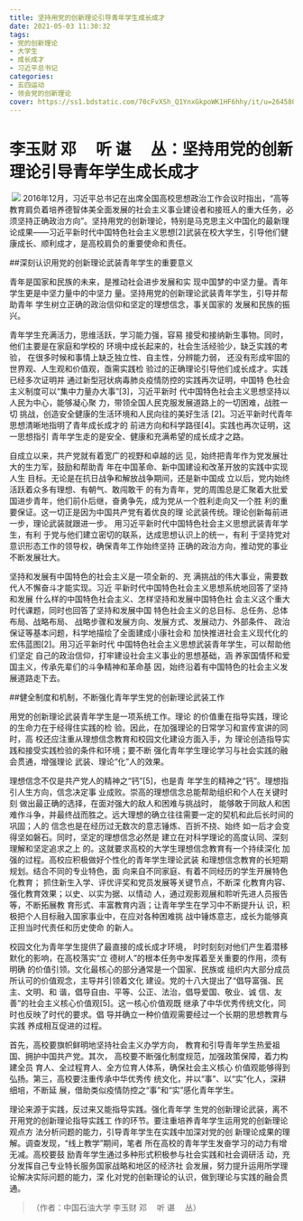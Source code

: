 ```yaml
---
title: 坚持用党的创新理论引导青年学生成长成才
date: 2021-05-03 11:30:32
tags:
- 党的创新理论
- 大学生
- 成长成才
- 习近平总书记
categories:
- 五四运动
- 领会党的创新理论
cover: https://ss1.bdstatic.com/70cFvXSh_Q1YnxGkpoWK1HF6hhy/it/u=264580426,2792688723&fm=26&gp=0.jpg
---
```


# 李玉财 邓  听 谌  丛：坚持用党的创新理论引导青年学生成长成才

​		![](坚持用党的创新理论引导青年学生成长成才.jpg)
		2016年12月，习近平总书记在出席全国高校思想政治工作会议时指出，“高等教育肩负着培养德智体美全面发展的社会主义事业建设者和接班人的重大任务，必须坚持正确政治方向”。坚持用党的创新理论，特别是马克思主义中国化的最新理论成果——习近平新时代中国特色社会主义思想[2]武装在校大学生，引导他们健康成长、顺利成才，是高校肩负的重要使命和责任。

##深刻认识用党的创新理论武装青年学生的重要意义

青年是国家和民族的未来，是推动社会进步发展和实 现中国梦的中坚力量。青年学生更是中坚力量中的中坚力 量。坚持用党的创新理论武装青年学生，引导并帮助青年 学生树立正确的政治信仰和坚定的理想信念，事关国家的 发展和民族的振兴。

青年学生充满活力，思维活跃，学习能力强，容易 接受和接纳新生事物。同时，他们主要是在家庭和学校的 环境中成长起来的，社会生活经验少，缺乏实践的考验， 在很多时候和事情上缺乏独立性、自主性，分辨能力弱， 还没有形成牢固的世界观、人生观和价值观，亟需实践检 验过的正确理论引导他们成长成才。实践已经多次证明并 通过新型冠状病毒肺炎疫情防控的实践再次证明，中国特 色社会主义制度可以“集中力量办大事”[3]，习近平新时 代中国特色社会主义思想坚持以人民为中心，能够凝心聚 力，带领全国人民克服发展道路上的一切困难，战胜一切 挑战，创造安全健康的生活环境和人民向往的美好生活 [2]。习近平新时代青年思想清晰地指明了青年成长成才的 前进方向和科学路径[4]。实践也再次证明，这一思想指引 青年学生走的是安全、健康和充满希望的成长成才之路。

自成立以来，共产党就有着宽广的视野和卓越的远 见，始终把青年作为党发展壮大的生力军，鼓励和帮助青 年在中国革命、新中国建设和改革开放的实践中实现人生 目标。无论是在抗日战争和解放战争期间，还是新中国成 立以后，党内始终活跃着众多有理想、有朝气、敢闯敢干 的有为青年，党的周围总是汇聚着大批爱国进步青年，他们前仆后继，奋勇争先，成为党从一个胜利走向又一个胜 利的重要保证。这一切正是因为中国共产党有着优良的理 论武装传统。理论创新每前进一步，理论武装就跟进一步。 用习近平新时代中国特色社会主义思想武装青年学生，有利 于党与他们建立密切的联系，达成思想认识上的统一，有利 于坚持党对意识形态工作的领导权，确保青年工作始终坚持 正确的政治方向，推动党的事业不断发展壮大。

坚持和发展有中国特色的社会主义是一项全新的、充 满挑战的伟大事业，需要数代人不懈奋斗才能实现。习近 平新时代中国特色社会主义思想系统地回答了坚持和发展 什么样的中国特色社会主义、怎样坚持和发展中国特色社 会主义这个重大时代课题，同时也回答了坚持和发展中国 特色社会主义的总目标、总任务、总体布局、战略布局、 战略步骤和发展方向、发展方式、发展动力、外部条件、 政治保证等基本问题，科学地描绘了全面建成小康社会和 加快推进社会主义现代化的宏伟蓝图[2]。用习近平新时代 中国特色社会主义思想武装青年学生，可以帮助他们坚定 自己的政治信仰，打牢建设社会主义事业的思想基础，涵 养家国情怀和爱国主义，传承先辈们的斗争精神和革命基 因，始终沿着有中国特色的社会主义发展道路走下去。

##健全制度和机制，不断强化青年学生党的创新理论武装工作

用党的创新理论武装青年学生是一项系统工作。理论 的价值重在指导实践，理论的生命力在于经得住实践的检 验。因此，在加强理论的日常学习和宣传宣讲的同时，高 校还应注重从理想信念教育和校园文化建设方面入手，为 理论创造指导实践和接受实践检验的条件和环境；要不断 强化青年学生理论学习与社会实践的融会贯通，增强理论 武装、理论“化”人的效果。

理想信念不仅是共产党人的精神之“钙”[5]，也是青 年学生的精神之“钙”。理想指引人生方向，信念决定事 业成败。崇高的理想信念总能帮助组织和个人在关键时刻 做出最正确的选择，在面对强大的敌人和困难与挑战时， 能够敢于同敌人和困难作斗争，并最终战而胜之。远大理想的确立往往需要一定的契机和此后长时间的巩固；人的 信念也是在经历过无数次的意志锤炼、百折不挠、始终 如一后才会变得坚如磐石。同时，坚定的理想信念必然是 建立在对科学理论的高度认同、深刻理解和坚定追求之上 的。这就要求高校的大学生理想信念教育有一个持续深化 加强的过程。高校应积极做好个性化的青年学生理论武装 和理想信念教育的长短期规划。结合不同的专业特色，面 向来自不同家庭、有着不同经历的学生开展特色化教育； 抓住新生入学、评优评奖和党员发展等关键节点，不断深 化教育内容、强化教育效果；以史、以实为据、以情动 人，通过观影观展和聆听先进人员报告等，不断拓展教 育形式、丰富教育内涵；让青年学生在学习中不断提升认 识，积极把个人目标融入国家事业中，在应对各种困难挑 战中锤炼意志，成长为能够真正担当时代责任和历史使命 的新人。

校园文化为青年学生提供了最直接的成长成才环境， 时时刻刻对他们产生着潜移默化的影响，在高校落实“立 德树人”的根本任务中发挥着至关重要的作用，须有明确 的价值引领。文化最核心的部分通常是一个国家、民族或 组织内大部分成员所认可的价值观念，主导并引领着文化 建设。党的十八大提出了“倡导富强、民主、文明、和 谐，倡导自由、平等、公正、法治，倡导爱国、敬业、诚 信、友善”的社会主义核心价值观[5]。这一核心价值观既 继承了中华优秀传统文化，同时也反映了时代的要求。倡 导并确立一种价值观需要经过一个长期的思想教育与实践 养成相互促进的过程。

首先，高校要旗帜鲜明地坚持社会主义办学方向， 教育和引导青年学生热爱祖国、拥护中国共产党。其次， 高校要不断强化制度规范，加强政策保障，着力构建全员 育人、全过程育人、全方位育人体系，确保社会主义核心 价值观能够得到弘扬。第三，高校要注重传承中华优秀传 统文化，并以“事”、以“实”化人，深耕细培，不断延 展，借助类似疫情防控之“事”和“实”感化青年学生。

理论来源于实践，反过来又能指导实践。强化青年学 生党的创新理论武装，离不开用党的创新理论指导实践工 作的环节。要注重培养青年学生运用党的创新理论观点方 法分析问题的能力，引导青年学生在实践中加深对党的创 新理论成果的理解。调查发现，“线上教学”期间，笔者 所在高校的青年学生发奋学习的动力有增无减。高校要鼓 励青年学生通过多种形式积极参与社会实践和社会调研活 动，充分发挥自己专业特长服务国家战略和地区的经济社 会发展，努力提升运用所学理论解决实际问题的能力，深 化对党的创新理论的认识，做到理论与实践的融会贯通。

> （作者：中国石油大学 李玉财 邓  听 谌  丛）